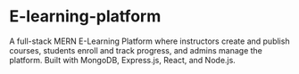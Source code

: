 # E-learning-platform
A full-stack MERN E-Learning Platform where instructors create and publish courses, students enroll and track progress, and admins manage the platform. Built with MongoDB, Express.js, React, and Node.js.
